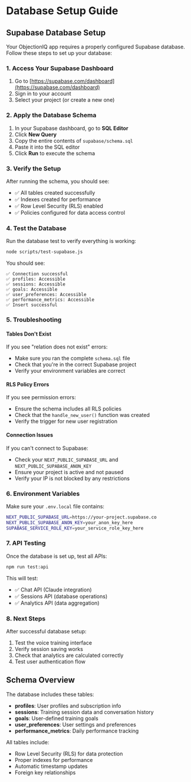 # Database Setup Guide

## Supabase Database Setup

Your ObjectionIQ app requires a properly configured Supabase database. Follow these steps to set up your database:

### 1. Access Your Supabase Dashboard

1. Go to [https://supabase.com/dashboard](https://supabase.com/dashboard)
2. Sign in to your account
3. Select your project (or create a new one)

### 2. Apply the Database Schema

1. In your Supabase dashboard, go to **SQL Editor**
2. Click **New Query**
3. Copy the entire contents of `supabase/schema.sql`
4. Paste it into the SQL editor
5. Click **Run** to execute the schema

### 3. Verify the Setup

After running the schema, you should see:
- ✅ All tables created successfully
- ✅ Indexes created for performance
- ✅ Row Level Security (RLS) enabled
- ✅ Policies configured for data access control

### 4. Test the Database

Run the database test to verify everything is working:

```bash
node scripts/test-supabase.js
```

You should see:
```
✅ Connection successful
✅ profiles: Accessible
✅ sessions: Accessible
✅ goals: Accessible
✅ user_preferences: Accessible
✅ performance_metrics: Accessible
✅ Insert successful
```

### 5. Troubleshooting

#### Tables Don't Exist
If you see "relation does not exist" errors:
- Make sure you ran the complete `schema.sql` file
- Check that you're in the correct Supabase project
- Verify your environment variables are correct

#### RLS Policy Errors
If you see permission errors:
- Ensure the schema includes all RLS policies
- Check that the `handle_new_user()` function was created
- Verify the trigger for new user registration

#### Connection Issues
If you can't connect to Supabase:
- Check your `NEXT_PUBLIC_SUPABASE_URL` and `NEXT_PUBLIC_SUPABASE_ANON_KEY`
- Ensure your project is active and not paused
- Verify your IP is not blocked by any restrictions

### 6. Environment Variables

Make sure your `.env.local` file contains:

```bash
NEXT_PUBLIC_SUPABASE_URL=https://your-project.supabase.co
NEXT_PUBLIC_SUPABASE_ANON_KEY=your_anon_key_here
SUPABASE_SERVICE_ROLE_KEY=your_service_role_key_here
```

### 7. API Testing

Once the database is set up, test all APIs:

```bash
npm run test:api
```

This will test:
- ✅ Chat API (Claude integration)
- ✅ Sessions API (database operations)
- ✅ Analytics API (data aggregation)

### 8. Next Steps

After successful database setup:
1. Test the voice training interface
2. Verify session saving works
3. Check that analytics are calculated correctly
4. Test user authentication flow

## Schema Overview

The database includes these tables:

- **profiles**: User profiles and subscription info
- **sessions**: Training session data and conversation history
- **goals**: User-defined training goals
- **user_preferences**: User settings and preferences
- **performance_metrics**: Daily performance tracking

All tables include:
- Row Level Security (RLS) for data protection
- Proper indexes for performance
- Automatic timestamp updates
- Foreign key relationships 